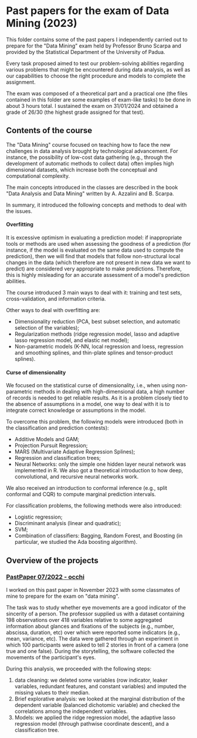 # Past papers for the exam of Data Mining (2023)
This folder contains some of the past papers I independently carried out to prepare for the "Data Mining" exam held by Professor Bruno Scarpa and provided by the Statistical Department of the University of Padua.

Every task proposed aimed to test our problem-solving abilities regarding various problems that might be encountered during data analysis, as well as our capabilities to choose the right procedure and models to complete the assignment.

The exam was composed of a theoretical part and a practical one (the files contained in this folder are some examples of exam-like tasks) to be done in about 3 hours total. I sustained the exam on 31/01/2024 and obtained a grade of 26/30 (the highest grade assigned for that test).

## Contents of the course
The "Data Mining" course focused on teaching how to face the new challenges in data analysis brought by technological advancement. For instance, the possibility of low-cost data gathering (e.g., through the development of automatic methods to collect data) often implies high dimensional datasets, which increase both the conceptual and computational complexity.

The main concepts introduced in the classes are described in the book "Data Analysis and Data Mining" written by A. Azzalini and B. Scarpa.

In summary, it introduced the following concepts and methods to deal with the issues.

#### Overfitting
It is excessive optimism in evaluating a prediction model: if inappropriate tools or methods are used when assessing the goodness of a prediction (for instance, if the model is evaluated on the same data used to compute the prediction), then we will find that models that follow non-structural local changes in the data (which therefore are not present in new data we want to predict) are considered very appropriate to make predictions. Therefore, this is highly misleading for an accurate assessment of a model's prediction abilities.

The course introduced 3 main ways to deal with it: training and test sets, cross-validation, and information criteria.

Other ways to deal with overfitting are:

- Dimensionality reduction (PCA, best subset selection, and automatic selection of the variables);
- Regularization methods (ridge regression model, lasso and adaptive lasso regression model, and elastic net model);
- Non-parametric models (K-NN, local regression and loess, regression and smoothing splines, and thin-plate splines and tensor-product splines).

#### Curse of dimensionality
We focused on the statistical curse of dimensionality, i.e., when using non-parametric methods in dealing with high-dimensional data, a high number of records is needed to get reliable results. As it is a problem closely tied to the absence of assumptions in a model, one way to deal with it is to integrate correct knowledge or assumptions in the model.

To overcome this problem, the following models were introduced (both in the classification and prediction contests):

- Additive Models and GAM;
- Projection Pursuit Regression;
- MARS (Multivariate Adaptive Regression Splines);
- Regression and classification trees;
- Neural Networks: only the simple one hidden layer neural network was implemented in R. We also got a theoretical introduction to how deep, convolutional, and recursive neural networks work.

We also received an introduction to conformal inference (e.g., split conformal and CQR) to compute marginal prediction intervals.

For classification problems, the following methods were also introduced:

- Logistic regression;
- Discriminant analysis (linear and quadratic);
- SVM;
- Combination of classifiers: Bagging, Random Forest, and Boosting (in particular, we studied the Ada boosting algorithm).

## Overview of the projects

### [PastPaper 07/2022 - occhi](https://github.com/aciandri/University_Projects/tree/main/data_mining-past_papers/PastPaper202207)
I worked on this past paper in November 2023 with some classmates of mine to prepare for the exam on "data mining". 

The task was to study whether eye movements are a good indicator of the sincerity of a person. The professor supplied us with a dataset containing 198 observations over 418 variables relative to some aggregated information about glances and fixations of the subjects (e.g., number, abscissa, duration, etc) over which were reported some indicators (e.g., mean, variance, etc). The data were gathered through an experiment in which 100 participants were asked to tell 2 stories in front of a camera (one true and one false). During the storytelling, the software collected the movements of the participant's eyes.

During this analysis, we proceeded with the following steps:
1. data cleaning: we deleted some variables (row indicator, leaker variables, redundant features, and constant variables) and imputed the missing values to their median.
2. Brief explorative analysis: we looked at the marginal distribution of the dependent variable (balanced dichotomic variable) and checked the correlations among the independent variables.
3. Models: we applied the ridge regression model, the adaptive lasso regression model (through pathwise coordinate descent), and a classification tree.





